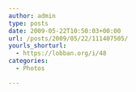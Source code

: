 ```yaml
---
author: admin
type: posts
date: 2009-05-22T10:50:03+00:00
url: /posts/2009/05/22/111407505/
yourls_shorturl:
  - https://lobban.org/i/48
categories:
  - Photos

---
```

<div class="figure">
  <img src="https://andy.lobban.org/photo/1280/111407505/1/n6SoNyvfPnsbeli9f1RYY9qm" alt="" />
</div>